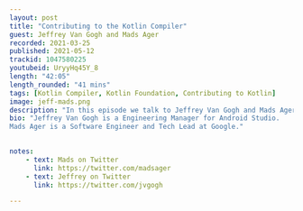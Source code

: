 ```yaml
---
layout: post
title: "Contributing to the Kotlin Compiler"
guest: Jeffrey Van Gogh and Mads Ager
recorded: 2021-03-25
published: 2021-05-12
trackid: 1047580225
youtubeid: UryyHq45Y_8  
length: "42:05"
length_rounded: "41 mins"
tags: [Kotlin Compiler, Kotlin Foundation, Contributing to Kotlin]
image: jeff-mads.png
description: "In this episode we talk to Jeffrey Van Gogh and Mads Ager from Google about the Kotlin compiler, covering everything from its basic structure and the infrastructure for building Android apps to new symbol processing approaches with KSP."
bio: "Jeffrey Van Gogh is a Engineering Manager for Android Studio. 
Mads Ager is a Software Engineer and Tech Lead at Google."

     
notes:
    - text: Mads on Twitter
      link: https://twitter.com/madsager
    - text: Jeffrey on Twitter
      link: https://twitter.com/jvgogh

---
```


